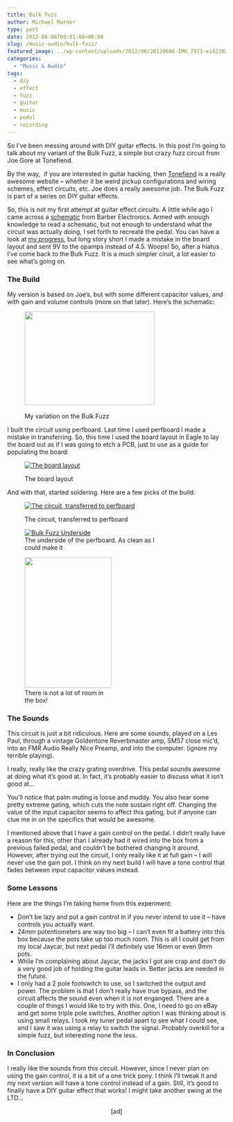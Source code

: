 ```yaml
---
title: Bulk Fuzz
author: Michael Marner
type: post
date: 2012-06-06T09:01:08+00:00
slug: /music-audio/bulk-fuzz/
featured_image: ../wp-content/uploads/2012/06/20120606-IMG_7973-e1423026831226-825x510.jpg
categories:
  - "Music & Audio"
tags:
  - diy
  - effect
  - fuzz
  - guitar
  - music
  - pedal
  - recording
---
```


So I&#8217;ve been messing around with DIY guitar effects. In this post I&#8217;m going to talk about my variant of the Bulk Fuzz, a simple but crazy fuzz circuit from Joe Gore at Tonefiend.<!--more-->

By the way,  if you are interested in guitar hacking, then <a href="http://www.tonefiend.com" target="_blank">Tonefiend</a> is a really awesome website &#8211; whether it be weird pickup configurations and wiring schemes, effect circuits, etc. Joe does a really awesome job. The Bulk Fuzz is part of a series on DIY guitar effects.

So, this is not my first attempt at guitar effect circuits. A little while ago I came across a <a href="http://www.barberelectronics.com/Barber_Electronics_DIY.html" target="_blank">schematic</a> from Barber Electronics. Armed with enough knowledge to read a schematic, but not enough to understand what the circuit was actually doing, I set forth to recreate the pedal. You can have a look at <a href="http://www.recordingproject.com/bbs/viewtopic.php?t=38362" target="_blank">my progress</a>, but long story short I made a mistake in the board layout and sent 9V to the opamps instead of 4.5. Woops! So, after a hiatus I&#8217;ve come back to the Bulk Fuzz. It is a much simpler ciruit, a lot easier to see what&#8217;s going on.

### The Build

My version is based on Joe&#8217;s, but with some different capacitor values, and with gain and volume controls (more on that later). Here&#8217;s the schematic:<figure id="attachment_467" aria-describedby="caption-attachment-467" style="width: 300px" class="wp-caption aligncenter">

[<img loading="lazy" class="size-medium wp-image-467" title="Bulk Fuzz Schematic" src="../wp-content/uploads/2012/06/BulkSchematic-300x215.png" alt="" width="300" height="215" srcset="https://www.20papercups.net/wp-content/uploads/2012/06/BulkSchematic-300x215.png 300w, https://www.20papercups.net/wp-content/uploads/2012/06/BulkSchematic-1024x734.png 1024w, https://www.20papercups.net/wp-content/uploads/2012/06/BulkSchematic.png 1070w" sizes="(max-width: 300px) 100vw, 300px" />][1]<figcaption id="caption-attachment-467" class="wp-caption-text">My variation on the Bulk Fuzz</figcaption></figure>

I built the circuit using perfboard. Last time I used perfboard I made a mistake in transferring. So, this time I used the board layout in Eagle to lay the board out as if I was going to etch a PCB, just to use as a guide for populating the board:<figure id="attachment_469" aria-describedby="caption-attachment-469" style="width: 213px" class="wp-caption aligncenter">

[<img loading="lazy" class="size-medium wp-image-469" title="Bulk Fuzz Board" src="../wp-content/uploads/2012/06/BulkBoard-213x300.png" alt="The board layout" width="213" height="300" srcset="https://www.20papercups.net/wp-content/uploads/2012/06/BulkBoard-213x300.png 213w, https://www.20papercups.net/wp-content/uploads/2012/06/BulkBoard.png 338w" sizes="(max-width: 213px) 100vw, 213px" />][2]<figcaption id="caption-attachment-469" class="wp-caption-text">The board layout</figcaption></figure>

And with that, started soldering. Here are a few picks of the build:<figure id="attachment_480" aria-describedby="caption-attachment-480" style="width: 300px" class="wp-caption aligncenter">

[<img loading="lazy" class="size-medium wp-image-480 " title="Bulk Fuzz Circuit Board" src="../wp-content/uploads/2012/06/20120603-IMG_7968-300x200.jpg" alt="The circuit, transferred to perfboard" width="300" height="200" srcset="https://www.20papercups.net/wp-content/uploads/2012/06/20120603-IMG_7968-300x200.jpg 300w, https://www.20papercups.net/wp-content/uploads/2012/06/20120603-IMG_7968-1024x682.jpg 1024w, https://www.20papercups.net/wp-content/uploads/2012/06/20120603-IMG_7968.jpg 1920w" sizes="(max-width: 300px) 100vw, 300px" />][3]<figcaption id="caption-attachment-480" class="wp-caption-text">The circuit, transferred to perfboard</figcaption></figure> <figure id="attachment_481" aria-describedby="caption-attachment-481" style="width: 300px" class="wp-caption aligncenter">[<img loading="lazy" class="size-medium wp-image-481" title="Bulk Fuzz Underside" src="../wp-content/uploads/2012/06/20120603-IMG_7969-300x200.jpg" alt="Bulk Fuzz Underside" width="300" height="200" srcset="https://www.20papercups.net/wp-content/uploads/2012/06/20120603-IMG_7969-300x200.jpg 300w, https://www.20papercups.net/wp-content/uploads/2012/06/20120603-IMG_7969-1024x682.jpg 1024w, https://www.20papercups.net/wp-content/uploads/2012/06/20120603-IMG_7969.jpg 1920w" sizes="(max-width: 300px) 100vw, 300px" />][4]<figcaption id="caption-attachment-481" class="wp-caption-text">The underside of the perfboard. As clean as I could make it</figcaption></figure> <figure id="attachment_482" aria-describedby="caption-attachment-482" style="width: 200px" class="wp-caption aligncenter">[<img loading="lazy" class="size-medium wp-image-482" title="Bulk Fuzz in box" src="../wp-content/uploads/2012/06/20120603-IMG_7970-200x300.jpg" alt="" width="200" height="300" srcset="https://www.20papercups.net/wp-content/uploads/2012/06/20120603-IMG_7970-200x300.jpg 200w, https://www.20papercups.net/wp-content/uploads/2012/06/20120603-IMG_7970-682x1024.jpg 682w, https://www.20papercups.net/wp-content/uploads/2012/06/20120603-IMG_7970.jpg 1280w" sizes="(max-width: 200px) 100vw, 200px" />][5]<figcaption id="caption-attachment-482" class="wp-caption-text">There is not a lot of room in the box!</figcaption></figure>

### The Sounds

This circuit is just a bit ridiculous. Here are some sounds, played on a Les Paul, through a vintage Goldentone Reverbmaster amp, SM57 close mic&#8217;d, into an FMR Audio Really Nice Preamp, and into the computer. (ignore my terrible playing).

I really, really like the crazy grating overdrive. This pedal sounds awesome at doing what it&#8217;s good at. In fact, it&#8217;s probably easier to discuss what it isn&#8217;t good at&#8230;

You&#8217;ll notice that palm muting is loose and muddy. You also hear some pretty extreme gating, which cuts the note sustain right off. Changing the value of the input capacitor seems to affect this gating, but if anyone can clue me in on the specifics that would be awesome.

I mentioned above that I have a gain control on the pedal. I didn&#8217;t really have a reason for this, other than I already had it wired into the box from a previous failed pedal, and couldn&#8217;t be bothered changing it around. However, after trying out the circuit, I only really like it at full gain &#8211; I will never use the gain pot. I think on my next build I will have a tone control that fades between input capacitor values instead.

### Some Lessons

Here are the things I&#8217;m taking home from this experiment:

- Don&#8217;t be lazy and put a gain control in if you never intend to use it &#8211; have controls you actually want.
- 24mm potentiometers are way too big &#8211; I can&#8217;t even fit a battery into this box because the pots take up too much room. This is all I could get from my local Jaycar, but next pedal I&#8217;ll definitely use 16mm or even 9mm pots.
- While I&#8217;m complaining about Jaycar, the jacks I got are crap and don&#8217;t do a very good job of holding the guitar leads in. Better jacks are needed in the future.
- I only had a 2 pole footswitch to use, so I switched the output and power. The problem is that I don&#8217;t really have true bypass, and the circuit affects the sound even when it is not enganged. There are a couple of things I would like to try with this. One, I need to go on eBay and get some triple pole switches. Another option I was thinking about is using small relays. I took my tuner pedal apart to see what I could see, and I saw it was using a relay to switch the signal. Probably overkill for a simple fuzz, but interesting none the less.

### In Conclusion

I really like the sounds from this circuit. However, since I never plan on using the gain control, it is a bit of a one trick pony. I think I&#8217;ll tweak it and my next version will have a tone control instead of a gain. Still, it&#8217;s good to finally have a DIY guitar effect that works! I might take another swing at the LTD&#8230;

<p style="text-align: center;">
  [ad]
</p>

[1]: ../wp-content/uploads/2012/06/BulkSchematic.png
[2]: ../wp-content/uploads/2012/06/BulkBoard.png
[3]: ../wp-content/uploads/2012/06/20120603-IMG_7968.jpg
[4]: ../wp-content/uploads/2012/06/20120603-IMG_7969.jpg
[5]: ../wp-content/uploads/2012/06/20120603-IMG_7970.jpg
